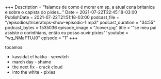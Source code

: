 +++
Description = "falamos de como é morar em sp, a atual cena britanica e sobre o capista do pixies..."
Date = 2021-07-22T22:45:18-03:00
PublishDate = 2021-07-22T21:51:18-03:00 
podcast_file = "/episodios/triceratops-show-episodio-1.mp3"
podcast_duration = "34:55"
podcast_bytes = 1535036
episode_image = "/cover.jpg"
title = '"se meu pai assiste o corinthians, então eu posso ouvir pixies"'
youtube = "wq_NMaFTUJ0"
episode = "1"
+++


tocamos

* kassidat el hakka - sexwitch
* march day - shame
* the next fix - crack cloud
* into the white - pixies

